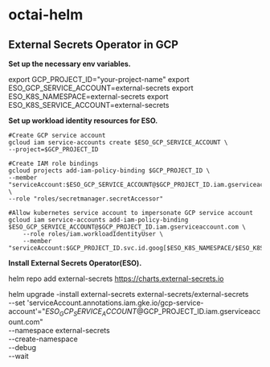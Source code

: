 # octai-helm

## External Secrets Operator in GCP

**Set up the necessary env variables.**

export GCP_PROJECT_ID="your-project-name"
export ESO_GCP_SERVICE_ACCOUNT=external-secrets
export ESO_K8S_NAMESPACE=external-secrets
export ESO_K8S_SERVICE_ACCOUNT=external-secrets

**Set up workload identity resources for ESO.**

```
#Create GCP service account
gcloud iam service-accounts create $ESO_GCP_SERVICE_ACCOUNT \
--project=$GCP_PROJECT_ID
```

```
#Create IAM role bindings
gcloud projects add-iam-policy-binding $GCP_PROJECT_ID \
--member "serviceAccount:$ESO_GCP_SERVICE_ACCOUNT@$GCP_PROJECT_ID.iam.gserviceaccount.com" \
--role "roles/secretmanager.secretAccessor"

```
```
#Allow kubernetes service account to impersonate GCP service account
gcloud iam service-accounts add-iam-policy-binding $ESO_GCP_SERVICE_ACCOUNT@$GCP_PROJECT_ID.iam.gserviceaccount.com \
    --role roles/iam.workloadIdentityUser \
    --member "serviceAccount:$GCP_PROJECT_ID.svc.id.goog[$ESO_K8S_NAMESPACE/$ESO_K8S_SERVICE_ACCOUNT]"
```

**Install External Secrets Operator(ESO).**

helm repo add external-secrets https://charts.external-secrets.io

helm upgrade -install external-secrets external-secrets/external-secrets \
    --set 'serviceAccount.annotations.iam\.gke\.io\/gcp-service-account'="$ESO_GCP_SERVICE_ACCOUNT@$GCP_PROJECT_ID.iam.gserviceaccount.com" \
    --namespace external-secrets \
    --create-namespace \
    --debug \
    --wait